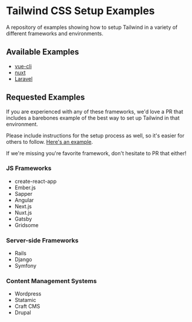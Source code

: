 # Tailwind CSS Setup Examples

A repository of examples showing how to setup Tailwind in a variety of different frameworks and environments.

## Available Examples

- [vue-cli](examples/vue-cli)
- [nuxt](examples/nuxt)
- [Laravel](examples/laravel)

## Requested Examples

If you are experienced with any of these frameworks, we'd love a PR that includes a barebones example of the best way to set up Tailwind in that environment.

Please include instructions for the setup process as well, so it's easier for others to follow. [Here's an example](examples/vue-cli/README.md).

If we're missing you're favorite framework, don't hesitate to PR that either!

### JS Frameworks

- create-react-app
- Ember.js
- Sapper
- Angular
- Next.js
- Nuxt.js
- Gatsby
- Gridsome

### Server-side Frameworks

- Rails
- Django
- Symfony

### Content Management Systems

- Wordpress
- Statamic
- Craft CMS
- Drupal
